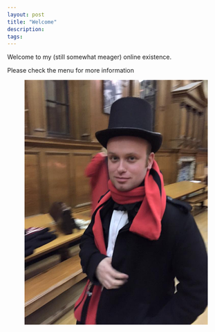 ```yaml
---
layout: post
title: "Welcome"
description:
tags:
---
```


Welcome to my (still somewhat meager) online existence.

Please check the menu for more information

<figure>
	<img src="/images/TopHat.jpg" alt="">
</figure>
